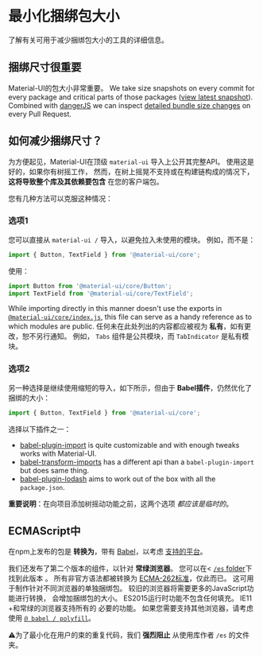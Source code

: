 # 最小化捆绑包大小

<p class="description">了解有关可用于减少捆绑包大小的工具的详细信息。</p>

## 捆绑尺寸很重要

Material-UI的包大小非常重要。 We take size snapshots on every commit for every package and critical parts of those packages ([view latest snapshot](/size-snapshot)). Combined with [dangerJS](https://danger.systems/js/) we can inspect [detailed bundle size changes](https://github.com/mui-org/material-ui/pull/14638#issuecomment-466658459) on every Pull Request.

## 如何减少捆绑尺寸？

为方便起见，Material-UI在顶级 `material-ui` 导入上公开其完整API。 使用这是好的，如果你有树摇工作， 然而，在树上摇晃不支持或在构建链构成的情况下， **这将导致整个库及其依赖要包含** 在您的客户端包。

您有几种方法可以克服这种情况：

### 选项1

您可以直接从 `material-ui /` 导入，以避免拉入未使用的模块。 例如，而不是：

```js
import { Button, TextField } from '@material-ui/core';
```

使用：

```js
import Button from '@material-ui/core/Button';
import TextField from '@material-ui/core/TextField';
```

While importing directly in this manner doesn't use the exports in [`@material-ui/core/index.js`](https://github.com/mui-org/material-ui/blob/next/packages/material-ui/src/index.js), this file can serve as a handy reference as to which modules are public. 任何未在此处列出的内容都应被视为 **私有**，如有更改，恕不另行通知。 例如， `Tabs` 组件是公共模块，而 `TabIndicator` 是私有模块。

### 选项2

另一种选择是继续使用缩短的导入，如下所示，但由于 **Babel插件**，仍然优化了捆绑的大小：

```js
import { Button, TextField } from '@material-ui/core';
```

选择以下插件之一：

- [babel-plugin-import](https://github.com/ant-design/babel-plugin-import) is quite customizable and with enough tweaks works with Material-UI.
- [babel-transform-imports](https://bitbucket.org/amctheatres/babel-transform-imports) has a different api than a `babel-plugin-import` but does same thing.
- [babel-plugin-lodash](https://github.com/lodash/babel-plugin-lodash) aims to work out of the box with all the `package.json`.

**重要说明**：在向项目添加树摇动功能之前，这两个选项 *都应该是临时的*。

## ECMAScript中

在npm上发布的包是 **转换为**，带有 [Babel](https://github.com/babel/babel)，以考虑 [支持的平台](/getting-started/supported-platforms/)。

我们还发布了第二个版本的组件，以针对 **常绿浏览器**。 您可以在< [`/es` folder](https://unpkg.com/@material-ui/core@next/es/)下找到此版本 。 所有非官方语法都被转换为 [ECMA-262标准](https://www.ecma-international.org/publications/standards/Ecma-262.htm)，仅此而已。 这可用于制作针对不同浏览器的单独捆绑包。 较旧的浏览器将需要更多的JavaScript功能进行转换， 会增加捆绑包的大小。 ES2015运行时功能不包含任何填充。 IE11 +和常绿的浏览器支持所有的 必要的功能。 如果您需要支持其他浏览器，请考虑使用 [`@ babel / polyfill`](https://www.npmjs.com/package/@babel/polyfill)。

⚠️为了最小化在用户的束的重复代码，我们 **强烈阻止** 从使用库作者 `/es` 的文件夹。